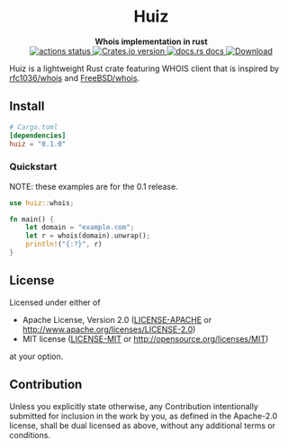 <h1 align="center">Huiz</h1>
<div align="center">
 <strong>
   Whois implementation in rust
 </strong>
</div>

<div align="center">
  <!-- Github Actions -->
  <a href="https://github.com/namecare/huiz/actions/workflows/rust.yml?query=branch%3Amaster">
    <img src="https://img.shields.io/github/actions/workflow/status/namecare/huiz/rust.yml?branch=master&style=flat-square"
      alt="actions status" />
  </a>
  <!-- Version -->
  <a href="https://crates.io/crates/huiz">
    <img src="https://img.shields.io/crates/v/huiz.svg?style=flat-square"
    alt="Crates.io version" />
  </a>
  <!-- Docs -->
  <a href="https://docs.rs/huiz">
    <img src="https://img.shields.io/badge/docs-latest-blue.svg?style=flat-square"
      alt="docs.rs docs" />
  </a>
  <!-- Downloads -->
  <a href="https://crates.io/crates/huiz">
    <img src="https://img.shields.io/crates/d/huiz.svg?style=flat-square"
      alt="Download" />
  </a>
</div>

Huiz is a lightweight Rust crate featuring WHOIS client that is inspired by [rfc1036/whois](https://github.com/rfc1036/whois) and [FreeBSD/whois](https://github.com/apple-oss-distributions/adv_cmds/blob/320b8e327652c75d74e60adb9d085f4a81ac3d9d/whois/whois.c#L477).

## Install
```toml
# Cargo.toml
[dependencies]
huiz = "0.1.0"
```

### Quickstart

NOTE: these examples are for the 0.1 release.

```rust
use huiz::whois;

fn main() {
    let domain = "example.com";
    let r = whois(domain).unwrap();
    println!("{:?}", r)
}
```

## License

Licensed under either of

-   Apache License, Version 2.0
    ([LICENSE-APACHE](LICENSE-APACHE) or http://www.apache.org/licenses/LICENSE-2.0)
-   MIT license
    ([LICENSE-MIT](LICENSE-MIT) or http://opensource.org/licenses/MIT)

at your option.

## Contribution

Unless you explicitly state otherwise, any Contribution intentionally submitted
for inclusion in the work by you, as defined in the Apache-2.0 license, shall be
dual licensed as above, without any additional terms or conditions.